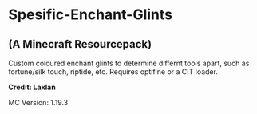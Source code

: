 # Spesific-Enchant-Glints
## (A Minecraft Resourcepack)
Custom coloured enchant glints to determine differnt tools apart, such as fortune/silk touch, riptide, etc. Requires optifine or a CIT loader.

**Credit: Laxlan**

MC Version: 1.19.3
